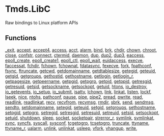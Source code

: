 # Tmds.LibC
Raw bindings to Linux platform APIs

## Functions

[_exit](http://man7.org/linux/man-pages/man2/_exit.2.html), [accept](http://man7.org/linux/man-pages/man2/accept.2.html), [accept4](http://man7.org/linux/man-pages/man2/accept4.2.html), [access](http://man7.org/linux/man-pages/man2/access.2.html), [acct](http://man7.org/linux/man-pages/man2/acct.2.html), [alarm](http://man7.org/linux/man-pages/man2/alarm.2.html), [bind](http://man7.org/linux/man-pages/man2/bind.2.html), [brk](http://man7.org/linux/man-pages/man2/brk.2.html), [chdir](http://man7.org/linux/man-pages/man2/chdir.2.html), [chown](http://man7.org/linux/man-pages/man2/chown.2.html), [chroot](http://man7.org/linux/man-pages/man2/chroot.2.html), [close](http://man7.org/linux/man-pages/man2/close.2.html), [confstr](http://man7.org/linux/man-pages/man3/confstr.3.html), [connect](http://man7.org/linux/man-pages/man2/connect.2.html), [ctermid](http://man7.org/linux/man-pages/man3/ctermid.3.html), [daemon](http://man7.org/linux/man-pages/man3/daemon.3.html), [dup](http://man7.org/linux/man-pages/man2/dup.2.html), [dup2](http://man7.org/linux/man-pages/man2/dup2.2.html), [dup3](http://man7.org/linux/man-pages/man2/dup3.2.html), [eaccess](http://man7.org/linux/man-pages/man3/eaccess.3.html), [epoll_create](http://man7.org/linux/man-pages/man2/epoll_create.2.html), [epoll_create1](http://man7.org/linux/man-pages/man2/epoll_create1.2.html), [epoll_ctl](http://man7.org/linux/man-pages/man2/epoll_ctl.2.html), [epoll_wait](http://man7.org/linux/man-pages/man2/epoll_wait.2.html), [euidaccess](http://man7.org/linux/man-pages/man3/euidaccess.3.html), [execve](http://man7.org/linux/man-pages/man2/execve.2.html), [faccessat](http://man7.org/linux/man-pages/man2/faccessat.2.html), [fchdir](http://man7.org/linux/man-pages/man2/fchdir.2.html), [fchown](http://man7.org/linux/man-pages/man2/fchown.2.html), [fchownat](http://man7.org/linux/man-pages/man2/fchownat.2.html), [fdatasync](http://man7.org/linux/man-pages/man2/fdatasync.2.html), [fexecve](http://man7.org/linux/man-pages/man3/fexecve.3.html), [fork](http://man7.org/linux/man-pages/man2/fork.2.html), [fpathconf](http://man7.org/linux/man-pages/man3/fpathconf.3.html), [fsync](http://man7.org/linux/man-pages/man2/fsync.2.html), [ftruncate](http://man7.org/linux/man-pages/man2/ftruncate.2.html), [getcwd](http://man7.org/linux/man-pages/man3/getcwd.3.html), [getdomainname](http://man7.org/linux/man-pages/man2/getdomainname.2.html), [getdtablesize](http://man7.org/linux/man-pages/man3/getdtablesize.3.html), [getegid](http://man7.org/linux/man-pages/man2/getegid.2.html), [geteuid](http://man7.org/linux/man-pages/man2/geteuid.2.html), [getgid](http://man7.org/linux/man-pages/man2/getgid.2.html), [getgroups](http://man7.org/linux/man-pages/man2/getgroups.2.html), [gethostid](http://man7.org/linux/man-pages/man3/gethostid.3.html), [gethostname](http://man7.org/linux/man-pages/man2/gethostname.2.html), [getlogin](http://man7.org/linux/man-pages/man3/getlogin.3.html), [getlogin_r](http://man7.org/linux/man-pages/man3/getlogin_r.3.html), [getpagesize](http://man7.org/linux/man-pages/man2/getpagesize.2.html), [getpeername](http://man7.org/linux/man-pages/man2/getpeername.2.html), [getpgid](http://man7.org/linux/man-pages/man2/getpgid.2.html), [getpgrp](http://man7.org/linux/man-pages/man2/getpgrp.2.html), [getpid](http://man7.org/linux/man-pages/man2/getpid.2.html), [getppid](http://man7.org/linux/man-pages/man2/getppid.2.html), [getresgid](http://man7.org/linux/man-pages/man2/getresgid.2.html), [getresuid](http://man7.org/linux/man-pages/man2/getresuid.2.html), [getsid](http://man7.org/linux/man-pages/man2/getsid.2.html), [getsockname](http://man7.org/linux/man-pages/man2/getsockname.2.html), [getsockopt](http://man7.org/linux/man-pages/man2/getsockopt.2.html), [getuid](http://man7.org/linux/man-pages/man2/getuid.2.html), [htons](http://man7.org/linux/man-pages/man3/htons.3.html), [io_destroy](http://man7.org/linux/man-pages/man2/io_destroy.2.html), [io_getevents](http://man7.org/linux/man-pages/man2/io_getevents.2.html), [io_setup](http://man7.org/linux/man-pages/man2/io_setup.2.html), [io_submit](http://man7.org/linux/man-pages/man2/io_submit.2.html), [isatty](http://man7.org/linux/man-pages/man3/isatty.3.html), [lchown](http://man7.org/linux/man-pages/man2/lchown.2.html), [link](http://man7.org/linux/man-pages/man2/link.2.html), [linkat](http://man7.org/linux/man-pages/man2/linkat.2.html), [listen](http://man7.org/linux/man-pages/man2/listen.2.html), [lockf](http://man7.org/linux/man-pages/man3/lockf.3.html), [lseek](http://man7.org/linux/man-pages/man2/lseek.2.html), [nice](http://man7.org/linux/man-pages/man2/nice.2.html), [ntohs](http://man7.org/linux/man-pages/man3/ntohs.3.html), [pathconf](http://man7.org/linux/man-pages/man3/pathconf.3.html), [pause](http://man7.org/linux/man-pages/man2/pause.2.html), [pipe](http://man7.org/linux/man-pages/man2/pipe.2.html), [pipe2](http://man7.org/linux/man-pages/man2/pipe2.2.html), [pread](http://man7.org/linux/man-pages/man2/pread.2.html), [pwrite](http://man7.org/linux/man-pages/man2/pwrite.2.html), [read](http://man7.org/linux/man-pages/man2/read.2.html), [readlink](http://man7.org/linux/man-pages/man2/readlink.2.html), [readlinkat](http://man7.org/linux/man-pages/man2/readlinkat.2.html), [recv](http://man7.org/linux/man-pages/man2/recv.2.html), [recvfrom](http://man7.org/linux/man-pages/man2/recvfrom.2.html), [recvmsg](http://man7.org/linux/man-pages/man2/recvmsg.2.html), [rmdir](http://man7.org/linux/man-pages/man2/rmdir.2.html), [sbrk](http://man7.org/linux/man-pages/man2/sbrk.2.html), [send](http://man7.org/linux/man-pages/man2/send.2.html), [sendmsg](http://man7.org/linux/man-pages/man2/sendmsg.2.html), [sendto](http://man7.org/linux/man-pages/man2/sendto.2.html), [setdomainname](http://man7.org/linux/man-pages/man2/setdomainname.2.html), [setegid](http://man7.org/linux/man-pages/man2/setegid.2.html), [seteuid](http://man7.org/linux/man-pages/man2/seteuid.2.html), [setgid](http://man7.org/linux/man-pages/man2/setgid.2.html), [setgroups](http://man7.org/linux/man-pages/man2/setgroups.2.html), [sethostname](http://man7.org/linux/man-pages/man2/sethostname.2.html), [setpgid](http://man7.org/linux/man-pages/man2/setpgid.2.html), [setpgrp](http://man7.org/linux/man-pages/man2/setpgrp.2.html), [setregid](http://man7.org/linux/man-pages/man2/setregid.2.html), [setresgid](http://man7.org/linux/man-pages/man2/setresgid.2.html), [setresuid](http://man7.org/linux/man-pages/man2/setresuid.2.html), [setreuid](http://man7.org/linux/man-pages/man2/setreuid.2.html), [setsid](http://man7.org/linux/man-pages/man2/setsid.2.html), [setsockopt](http://man7.org/linux/man-pages/man2/setsockopt.2.html), [setuid](http://man7.org/linux/man-pages/man2/setuid.2.html), [shutdown](http://man7.org/linux/man-pages/man2/shutdown.2.html), [sleep](http://man7.org/linux/man-pages/man3/sleep.3.html), [socket](http://man7.org/linux/man-pages/man2/socket.2.html), [socketpair](http://man7.org/linux/man-pages/man2/socketpair.2.html), [strerror_r](http://man7.org/linux/man-pages/man3/strerror_r.3.html), [symlink](http://man7.org/linux/man-pages/man2/symlink.2.html), [symlinkat](http://man7.org/linux/man-pages/man2/symlinkat.2.html), [sync](http://man7.org/linux/man-pages/man2/sync.2.html), [syncfs](http://man7.org/linux/man-pages/man2/syncfs.2.html), [syscall](http://man7.org/linux/man-pages/man2/syscall.2.html), [sysconf](http://man7.org/linux/man-pages/man3/sysconf.3.html), [tcgetpgrp](http://man7.org/linux/man-pages/man3/tcgetpgrp.3.html), [tcsetpgrp](http://man7.org/linux/man-pages/man3/tcsetpgrp.3.html), [truncate](http://man7.org/linux/man-pages/man2/truncate.2.html), [ttyname](http://man7.org/linux/man-pages/man3/ttyname.3.html), [ttyname_r](http://man7.org/linux/man-pages/man3/ttyname_r.3.html), [ualarm](http://man7.org/linux/man-pages/man3/ualarm.3.html), [unlink](http://man7.org/linux/man-pages/man2/unlink.2.html), [unlinkat](http://man7.org/linux/man-pages/man2/unlinkat.2.html), [usleep](http://man7.org/linux/man-pages/man3/usleep.3.html), [vfork](http://man7.org/linux/man-pages/man2/vfork.2.html), [vhangup](http://man7.org/linux/man-pages/man2/vhangup.2.html), [write](http://man7.org/linux/man-pages/man2/write.2.html), 